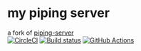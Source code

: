 # my piping server

a fork of [piping-server](https://github.com/nwtgck/piping-server)  
[![CircleCI](https://circleci.com/gh/nwtgck/piping-server.svg?style=shield)](https://circleci.com/gh/nwtgck/piping-server) [![Build status](https://ci.appveyor.com/api/projects/status/g075o30d5pp4m0pa?svg=true)](https://ci.appveyor.com/project/nwtgck/piping-server) [![GitHub Actions](https://github.com/nwtgck/piping-server/workflows/Node%20CI/badge.svg)](https://github.com/nwtgck/piping-server/actions)
